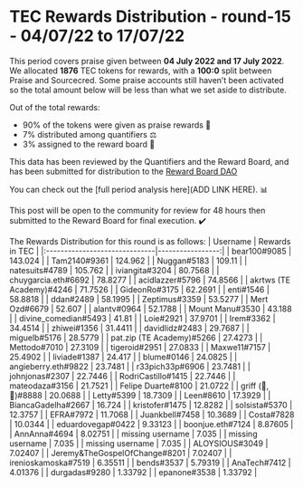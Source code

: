 
# TEC Rewards Distribution - round-15  - 04/07/22 to 17/07/22
This period covers praise given between **04 July 2022 and 17 July 2022**. We allocated **1876** TEC tokens for rewards, with a **100:0** split between Praise and Sourcecred. Some praise accounts still haven’t been activated so the total amount below will be less than what we set aside to distribute.

Out of the total rewards:

* 90% of the tokens were given as praise rewards :pray:
* 7% distributed among quantifiers :balance_scale:
* 3% assigned to the reward board :memo:

This data has been reviewed by the Quantifiers and the Reward Board, and has been submitted for distribution to the [Reward Board DAO](https://xdai.aragon.blossom.software/#/rewardboardtec/)


You can check out the [full period analysis here](ADD LINK HERE). :bar_chart:

This post will be open to the community for review for 48 hours then submitted to the Reward Board for final execution. :heavy_check_mark:

The Rewards Distribution for this round is as follows:
| Username                      |   Rewards in TEC |
|:------------------------------|-----------------:|
| bear100#9085                  |        143.024   |
| Tam2140#9361                  |        124.962   |
| Nuggan#5183                   |        109.11    |
| natesuits#4789                |        105.762   |
| iviangita#3204                |         80.7568  |
| chuygarcia.eth#6692           |         78.8277  |
| acidlazzer#5796               |         74.8566  |
| akrtws (TE Academy)#4246      |         71.7526  |
| GideonRo#3175                 |         62.2691  |
| enti#1546                     |         58.8818  |
| ddan#2489                     |         58.1995  |
| Zeptimus#3359                 |         53.5277  |
| Mert Ozd#6679                 |         52.607   |
| alantv#0964                   |         52.1788  |
| Mount Manu#3530               |         43.188   |
| divine_comedian#5493          |         41.81    |
| Loie#2921                     |         37.9701  |
| Irem#3362                     |         34.4514  |
| zhiwei#1356                   |         31.4411  |
| davidlidz#2483                |         29.7687  |
| miguelb#5176                  |         28.5779  |
| pat.zip (TE Academy)#5266     |         27.4273  |
| Mettodo#7010                  |         27.3109  |
| tigeroid#2951                 |         27.0833  |
| Maxwe11#7157                  |         25.4902  |
| liviade#1387                  |         24.417   |
| blume#0146                    |         24.0825  |
| angieberry.eth#9822           |         23.7481  |
| r33pich33p#6906               |         23.7481  |
| johnjonas#2307                |         22.7446  |
| RodriCastillo#1415            |         22.7446  |
| mateodaza#3156                |         21.7521  |
| Felipe Duarte#8100            |         21.0722  |
| griff (💜, 💜)#8888           |         20.0688  |
| Letty#5399                    |         18.7309  |
| Leen#8610                     |         17.3929  |
| BiancaGadelha#2667            |         16.724   |
| kristofer#1475                |         12.8282  |
| solsista#5370                 |         12.3757  |
| EFRA#7972                     |         11.7068  |
| Juankbell#7458                |         10.3689  |
| Costa#7828                    |         10.0344  |
| eduardovegap#0422             |          9.33123 |
| boonjue.eth#7124              |          8.87605 |
| AnnAnna#4694                  |          8.02751 |
| missing username              |          7.035   |
| missing username              |          7.035   |
| missing username              |          7.035   |
| ALOYSIOUS#3049                |          7.02407 |
| Jeremy&TheGospelOfChange#8201 |          7.02407 |
| irenioskamoska#7519           |          6.35511 |
| bends#3537                    |          5.79319 |
| AnaTech#7412                  |          4.01376 |
| durgadas#9280                 |          1.33792 |
| epanone#3538                  |          1.33792 |